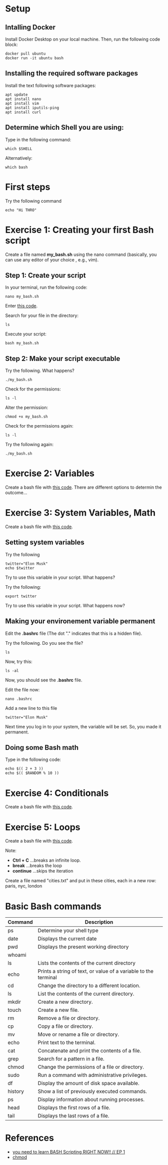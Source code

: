 
# Setup
## Intalling Docker
Install Docker Desktop on your local machine. Then, run the following code block: 

    docker pull ubuntu
    docker run -it ubuntu bash

## Installing the required software packages
Install the text following software packages:

    apt update
    apt install nano
    apt install vim
    apt install iputils-ping
    apt install curl

## Determine which Shell you are using:
Type in the following command:

    which $SHELL

Alternatively:
    
    which bash
    
# First steps
Try the following command

    echo "Hi THRO"

# Exercise 1: Creating your first Bash script
Create a file named **my_bash.sh** using the nano command (basically, you can use any editor of your choice , e.g., vim).

## Step 1: Create your script
In your terminal, run the following code:

    nano my_bash.sh

Enter [this code](./bash_01_Ex-01.sh).

Search for your file in the directory:

    ls

Execute your script:

    bash my_bash.sh

## Step 2: Make your script executable
Try the following. What happens?

    ./my_bash.sh

Check for the permissions:

    ls -l

Alter the permission:

    chmod +x my_bash.sh

Check for the permissions again:

    ls -l

Try the following again:

    ./my_bash.sh


# Exercise 2: Variables
Create a bash file with [this code](./bash_02_Ex-02.sh). There are different options to determin the outcome...

# Exercise 3: System Variables, Math
Create a bash file with [this code](./bash_03_Ex-03.sh). 

## Setting system variables
Try the following

    twitter="Elon Musk"
    echo $twitter

Try to use this variable in your script. What happens?

Try the following:

    export twitter

Try to use this variable in your script. What happens now?

## Making your environement variable permanent
Edit the **.bashrc** file (The dot "." indicates that this is a hidden file).

Try the following. Do you see the file?

    ls

Now, try this:

    ls -al

Now, you should see the **.bashrc** file.

Edit the file now:

    nano .bashrc

Add a new line to this file

    twitter="Elon Musk"

Next time you log in to your system, the variable will be set. So, you made it permanent.

## Doing some Bash math
Type in the following code:

    echo $(( 2 + 3 ))
    echo $(( $RANDOM % 10 ))


# Exercise 4: Conditionals
Create a bash file with [this code](./bash_04_Ex-04.sh). 

# Exercise 5: Loops
Create a bash file with [this code](./bash_05_Ex-05.sh).

Note:
- **Ctrl + C** ...breaks an infinite loop.
- **break** ...breaks the loop
- **continue** ...skips the iteration

Create a file named "cities.txt" and put in these cities, each in a new row: paris, nyc, london

# Basic Bash commands

| Command    | Description |
| -------- | ------- |
| ps  | Determine your shell type    |
| date | Displays the current date     |
| pwd    | Displays the present working directory    |
| whoami    |     |
| ls    | Lists the contents of the current directory    |
| echo    | Prints a string of text, or value of a variable to the terminal    |
| cd        | Change the directory to a different location.    |
| ls        | List the contents of the current directory.     |
| mkdir     | Create a new directory.   |
| touch     | Create a new file.    |
| rm        | Remove a file or directory.   |
| cp        | Copy a file or directory.   |
| mv        | Move or rename a file or directory.   |
| echo    | Print text to the terminal.   |
| cat    | Concatenate and print the contents of a file.   |
| grep    | Search for a pattern in a file.   |
| chmod    | Change the permissions of a file or directory.   |
| sudo    | Run a command with administrative privileges.   |
| df    | Display the amount of disk space available.   |
| history    | Show a list of previously executed commands.   |
| ps    | Display information about running processes.   |
| head    | Displays the first rows of a file.   |
| tail    | Displays the last rows of a file.   |


# References
- [you need to learn BASH Scripting RIGHT NOW!! // EP 1](https://www.youtube.com/watch?v=SPwyp2NG-bE&t=167s)
- [chmod](https://www.shellbefehle.de/befehle/chmod/)